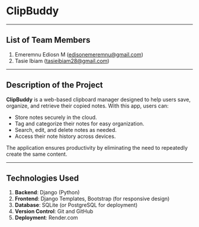# ClipBuddy 

---

## **List of Team Members**
1. Emeremnu Ediosn M (edisonemeremnu@gmail.com)
2. Tasie Ibiam (tasieibiam28@gmail.com)

---


## **Description of the Project**
**ClipBuddy** is a web-based clipboard manager designed to help users save,
organize, and retrieve their copied notes. With this app, users can:
- Store notes securely in the cloud.
- Tag and categorize their notes for easy organization.
- Search, edit, and delete notes as needed.
- Access their note history across devices.

The application ensures productivity by eliminating the need to repeatedly create the same content.

---

## **Technologies Used**
1. **Backend**: Django (Python)
2. **Frontend**: Django Templates, Bootstrap (for responsive design)
3. **Database**: SQLite (or PostgreSQL for deployment)
4. **Version Control**: Git and GitHub
5. **Deployment**: Render.com
